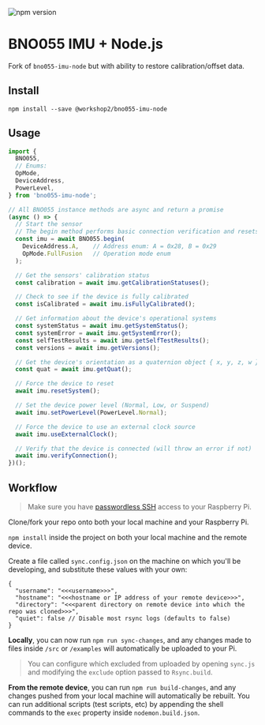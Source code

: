 ![npm version](https://img.shields.io/npm/v/bno055-imu-node.svg?style=for-the-badge&logo=npm&color=c41949)

# BNO055 IMU + Node.js
Fork of `bno055-imu-node` but with ability to restore calibration/offset data.

## Install

```
npm install --save @workshop2/bno055-imu-node
```

## Usage

```ts
import {
  BNO055,
  // Enums:
  OpMode,
  DeviceAddress,
  PowerLevel,
} from 'bno055-imu-node';

// All BNO055 instance methods are async and return a promise
(async () => {
  // Start the sensor
  // The begin method performs basic connection verification and resets the device
  const imu = await BNO055.begin(
    DeviceAddress.A,    // Address enum: A = 0x28, B = 0x29
    OpMode.FullFusion   // Operation mode enum
  );

  // Get the sensors' calibration status
  const calibration = await imu.getCalibrationStatuses();

  // Check to see if the device is fully calibrated
  const isCalibrated = await imu.isFullyCalibrated();

  // Get information about the device's operational systems
  const systemStatus = await imu.getSystemStatus();
  const systemError = await imu.getSystemError();
  const selfTestResults = await imu.getSelfTestResults();
  const versions = await imu.getVersions();

  // Get the device's orientation as a quaternion object { x, y, z, w }
  const quat = await imu.getQuat();

  // Force the device to reset
  await imu.resetSystem();

  // Set the device power level (Normal, Low, or Suspend)
  await imu.setPowerLevel(PowerLevel.Normal);

  // Force the device to use an external clock source
  await imu.useExternalClock();

  // Verify that the device is connected (will throw an error if not)
  await imu.verifyConnection();
})();
```

## Workflow

> Make sure you have [passwordless SSH](https://www.raspberrypi.org/documentation/remote-access/ssh/passwordless.md) access to your Raspberry Pi.

Clone/fork your repo onto both your local machine and your Raspberry Pi.

`npm install` inside the project on both your local machine and the remote device.

Create a file called `sync.config.json` on the machine on which you'll be developing, and substitute these values with your own:

```jsonc
{
  "username": "<<<username>>>",
  "hostname": "<<<hostname or IP address of your remote device>>>",
  "directory": "<<<parent directory on remote device into which the repo was cloned>>>",
  "quiet": false // Disable most rsync logs (defaults to false)
}
```

**Locally**, you can now run `npm run sync-changes`, and any changes made to files inside `/src` or `/examples` will automatically be uploaded to your Pi.

> You can configure which excluded from uploaded by opening `sync.js` and modifying the `exclude` option passed to `Rsync.build`.

**From the remote device**, you can run `npm run build-changes`, and any changes pushed from your local machine will automatically be rebuilt. You can run additional scripts (test scripts, etc) by appending the shell commands to the `exec` property inside `nodemon.build.json`.
